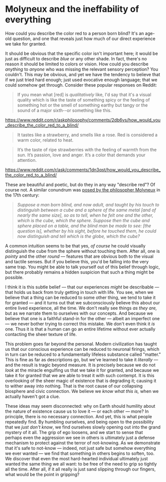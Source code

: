 
# Molyneux and the ineffability of everything

How could you describe the color red to a person born blind? It's an age-old question, and one that reveals just how much of our direct experience we take for granted.

It should be obvious that the specific color isn't important here; it would be just as difficult to describe _blue_ or any other shade. In fact, there's no reason it should be limited to colors or vision. How could you describe _anything_ to _anyone_ who was missing the relevant sensory perception? You couldn't. This may be obvious, and yet we have the tendency to believe that if we just tried hard enough; just used evocative enough language; that we could somehow get through. Consider these popular responses on Reddit:

> If you mean what [red] is _qualitatively_ like, I'd say that it's a visual quality which is like the taste of something spicy or the feeling of something hot or the smell of something earthy but tangy or the sound of a major sixth--or something like this.

https://www.reddit.com/r/askphilosophy/comments/2db6vs/how_would_you_describe_the_color_red_to_a_blind/

> It tastes like a strawberry, and smells like a rose. Red is considered a warm color, related to heat.

> It’s the taste of ripe strawberries with the feeling of warmth from the sun. It’s passion, love and anger. It’s a color that demands your attention.

https://www.reddit.com/r/ask/comments/1dn3qst/how_would_you_describe_the_color_red_to_a_blind/

These are beautiful and poetic, but do they in any way "describe red"? Of course not. A similar conundrum was [posed by the philosopher Molyneux](https://en.wikipedia.org/wiki/Molyneux%27s_problem) in the 17th century:

> _Suppose a man born blind, and now adult, and taught by his touch to distinguish between a cube and a sphere of the same metal [and of nearly the same size], so as to tell, when he felt one and the other, which is the cube, which the sphere. Suppose then the cube and sphere placed on a table, and the blind man be made to see: [the question is], whether by his sight, before he touched them, he could now distinguish and tell which is the globe, which the cube?_

A common intuition seems to be that yes, _of course_ he could visually distinguish the cube from the sphere without touching them. After all, one is _pointy_ and the other _round_ — features that are obvious both to the visual and tactile senses. But if you believe this, you'd be falling into the very same trap. You might be able to talk yourself out of this belief through logic, but there probably remains a hidden suspicion that such a thing might be possible.

I think it is this subtle belief — that our experiences _might_ be describable — that holds us back from truly getting in touch with life. You see, when we believe that a thing can be reduced to some other thing, we tend to take it for granted — and it turns out that we subconsciously believe this about our entire lived experience, all the time. We don't really see things _as they are,_ but as we narrate them to ourselves with our concepts. And because we believe that one is a faithful stand-in for the other — albeit an imperfect one — we never bother trying to correct this mistake. We don't even think it _is_ one. Thus it is that a human can go an entire lifetime without ever actually contacting the sheer texture of life.

This problem goes far beyond the personal. Modern civilization has taught us that our conscious experience can be reduced to neuronal firings, which in turn can be reduced to a fundamentally lifeless substance called "matter." This is fine as far as descriptions go, but we've learned to take it _literally_ — and the result is tragic beyond measure. It is precisely because we do not _look_ at the miracle engulfing us that we take it for granted, and because we take it for granted that we are able to treat it with such contempt. It is this overlooking of the sheer magic of existence that is degrading it; causing it to wither away into nothing. That is the root cause of our collapsing biosphere and civic connection. We believe we _know what this is,_ when we actually haven't got a clue.

These ideas may seem disconnected: why on Earth should humility about the nature of existence cause us to love it — or each other — more? In principle, there is no necessary connection. And yet, this is what people repeatedly find. By humbling ourselves, and being open to the possibility that we _just don't know_, we find ourselves slowly opening out into the grand mystery of it all. The grip of ego loosens, and we start to sense that perhaps even the aggression we see in others is ultimately just a defense mechanism to protect against the terror of not-knowing. As we demonstrate that it's safe to not-know — indeed, not just safe but somehow everything we ever wanted — we find that something in others begins to soften, too. We discover that even the most hard-hearted individual ultimately just wanted the same thing we all want: to be free of the need to grip so tightly all the time. After all, if it all really is just sand slipping through our fingers, what would be the point in gripping?


